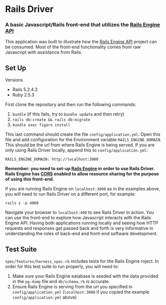 # Rails Driver
### A basic Javascript/Rails front-end that utilizes the [Rails Engine API](https://github.com/jamogriff/rails-engine)

This application was built to illustrate how the [Rails Engine API](https://github.com/jamogriff/rails-engine) project can be consumed. Most of the front-end functionality comes from raw Javascript with assistance from Rails. 

## Set Up

Versions
- Rails 5.2.4.3
- Ruby 2.5.3

First clone the repository and then run the following commands:

1. `bundle` (if this fails, try to `bundle update` and then retry)
1. `rails db:create && rails db:migrate`
1. `bundle exec figaro install`

This last command should create the file `config/application.yml`. Open this file and add configuration for the Environment variable `RAILS_ENGINE_DOMAIN`. This should be the url from where Rails Engine is being served. If you are only using Rails Driver locally, append this to `config/application.yml`:

```
RAILS_ENGINE_DOMAIN: http://localhost:3000
```
**Remember: you need to set-up [Rails Engine](https://github.com/jamogriff/rails-engine) in order to use Rails Driver. Rails Engine has [CORS](https://github.com/cyu/rack-cors) enabled to allow resource sharing for the purpose of using this front-end.**

If you are running Rails Engine on `localhost:3000` as in the examples above, you will need to run Rails Driver on a different port, for example:

```
rails s -p 4000
```

Navigate your browser to `localhost:400` to see Rails Driver in action. You can use the front-end to explore how Javascript interacts with the Rails Engine API. Having both applications running locally and seeing how HTTP requests and responses get passed back and forth is very informative in understanding the roles of back-end and front-end software development.



## Test Suite

`spec/features/harness_spec.rb` includes tests for the Rails Engine roject. In order for this test suite to run properly, you will need to:

1. Make sure your Rails Engine eatabase is seeded with the data provided in the `pg-dump` file and `db/schema.rb` is accurate.
1. Ensure Rails Engine is serving from the url you specified in `config/application.yml` (`localhost:3000` if you copied
the example `config/application.yml` above)
